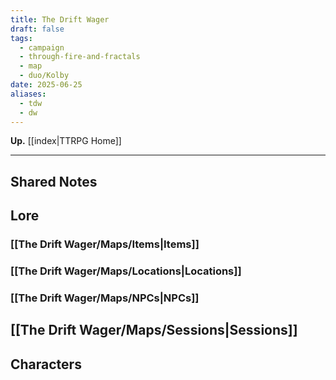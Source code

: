 ```yaml
---
title: The Drift Wager
draft: false
tags:
  - campaign
  - through-fire-and-fractals
  - map
  - duo/Kolby
date: 2025-06-25
aliases:
  - tdw
  - dw
---
```

**Up.** [[index|TTRPG Home]]

---

## Shared Notes


## Lore

### [[The Drift Wager/Maps/Items|Items]]

### [[The Drift Wager/Maps/Locations|Locations]]

### [[The Drift Wager/Maps/NPCs|NPCs]]

## [[The Drift Wager/Maps/Sessions|Sessions]]


## Characters
